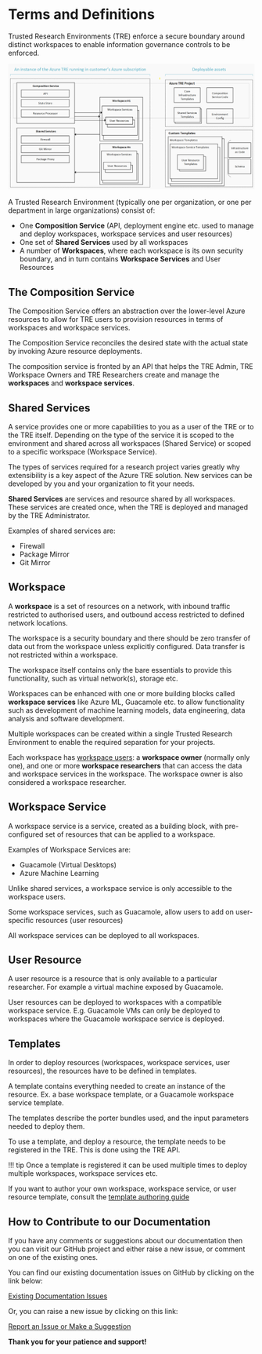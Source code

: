 # Terms and Definitions

Trusted Research Environments (TRE) enforce a secure boundary around distinct workspaces to enable information governance controls to be enforced.

![Concepts](../assets/treconcepts_updated.png)

A Trusted Research Environment (typically one per organization, or one per department in large organizations) consist of:

- One **Composition Service** (API, deployment engine etc. used to manage and deploy workspaces, workspace services and user resources)
- One set of **Shared Services** used by all workspaces
- A number of **Workspaces**, where each workspace is its own security boundary, and in turn contains **Workspace Services** and User Resources

## The Composition Service

The Composition Service offers an abstraction over the lower-level Azure resources to allow for TRE users to provision resources in terms of workspaces and workspace services.

The Composition Service reconciles the desired state with the actual state by invoking Azure resource deployments.

The composition service is fronted by an API that helps the TRE Admin, TRE Workspace Owners and TRE Researchers create and manage the **workspaces** and **workspace services**.

## Shared Services

A service provides one or more capabilities to you as a user of the TRE or to the TRE itself.  Depending on the type of the service it is scoped to the environment and shared across all workspaces (Shared Service) or scoped to a specific workspace (Workspace Service).

The types of services required for a research project varies greatly why extensibility is a key aspect of the Azure TRE solution. New services can be developed by you and your organization to fit your needs.

**Shared Services** are services and resource shared by all workspaces. These services are created once, when the TRE is deployed and managed by the TRE Administrator.

Examples of shared services are:

- Firewall
- Package Mirror
- Git Mirror

## Workspace

A **workspace** is a set of resources on a network, with inbound traffic restricted to authorised users, and outbound access restricted to defined network locations.

The workspace is a security boundary and there should be zero transfer of data out from the workspace unless explicitly configured. Data transfer is not restricted within a workspace.

The workspace itself contains only the bare essentials to provide this functionality, such as virtual network(s), storage etc.

Workspaces can be enhanced with one or more building blocks called **workspace services** like Azure ML, Guacamole etc. to allow functionality such as development of machine learning models, data engineering, data analysis and software development.

Multiple workspaces can be created within a single Trusted Research Environment to enable the required separation for your projects.

Each workspace has [workspace users](../azure-tre-overview/user-roles.md): a **workspace owner** (normally only one), and one or more **workspace researchers** that can access the data and workspace services in the workspace. The workspace owner is also considered a workspace researcher.

## Workspace Service

A workspace service is a service, created as a building block, with pre-configured set of resources that can be applied to a workspace.

Examples of Workspace Services are:

- Guacamole (Virtual Desktops)
- Azure Machine Learning

Unlike shared services, a workspace service is only accessible to the workspace users.

Some workspace services, such as Guacamole, allow users to add on user-specific resources (user resources)

All workspace services can be deployed to all workspaces.

## User Resource

A user resource is a resource that is only available to a particular researcher. For example a virtual machine exposed by Guacamole.

User resources can be deployed to workspaces with a compatible workspace service. E.g. Guacamole VMs can only be deployed to workspaces where the Guacamole workspace service is deployed.

## Templates

In order to deploy resources (workspaces, workspace services, user resources), the resources have to be defined in templates.

A template contains everything needed to create an instance of the resource. Ex. a base workspace template, or a Guacamole workspace service template.

The templates describe the porter bundles used, and the input parameters needed to deploy them.

To use a template, and deploy a resource, the template needs to be registered in the TRE. This is done using the TRE API.

!!! tip
    Once a template is registered it can be used multiple times to deploy multiple workspaces, workspace services etc.

If you want to author your own workspace, workspace service, or user resource template, consult the [template authoring guide](../tre-workspace-authors/authoring-workspace-templates.md)

## How to Contribute to our Documentation

If you have any comments or suggestions about our documentation then you can visit our GitHub project and either raise a new issue, or comment on one of the existing ones.

You can find our existing documentation issues on GitHub by clicking on the link below:

[Existing Documentation Issues](https://github.com/microsoft/AzureTRE/issues?q=is%3Aissue+is%3Aopen+label%3Adocumentation)

Or, you can raise a new issue by clicking on this link:

[Report an Issue or Make a Suggestion](https://github.com/microsoft/AzureTRE/issues/new/choose)

**Thank you for your patience and support!**
